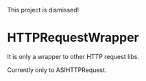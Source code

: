 This project is dismissed!


HTTPRequestWrapper
==================

It is only a wrapper to other HTTP request libs.

Currently only to ASIHTTPRequest.

